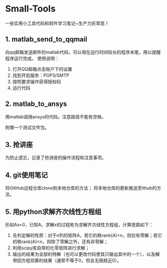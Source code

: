 # Small-Tools
一些实用小工具代码和软件学习笔记~生产力灰常高！
## 1. matlab_send_to_qqmail
向qq邮箱发送邮件的matlab代码，可以用在运行时间较长的程序末尾，用以提醒程序运行完成。
使用说明：
1. 打开QQ邮箱点击账户下的设置
2. 找到开启服务：POP3/SMTP
3. 按照要求操作获得授权码
4. 运行代码
## 2. matlab_to_ansys
用matlab调用ansys的代码。注意路径不能有空格。

附赠一个测试文件包。
## 3. 抢讲座
为防止遗忘，记录了抢讲座的操作流程和注意事项。
## 4. git使用笔记
将GitHub远程仓库clone到本地仓库的方法；
将本地仓库的更新推送至ithub的方法。
## 5. 用python求解齐次线性方程组
形如Ax=0，已知A，求解x的过程称为求解齐次线性方程组，计算思路如下：
1. 先判定解的性质：对于n列的矩阵A，若它的秩rank(A)=n，则仅有零解；若它的秩rank(A)<n，则除了零解之外，还有非零解；
2. 利用scipy库自带的化零矩阵进行求解；
3. 输出的结果为全部的特解（也可以更改代码使其只输出其中的一个），以及解带回方程验算的结果（通常不等于0，但会无限趋近0）。

